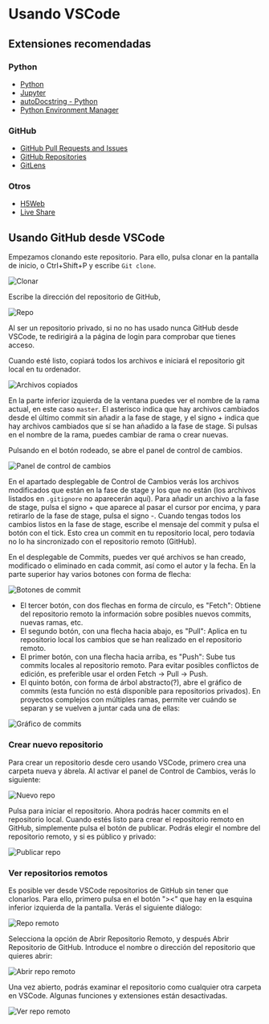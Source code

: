 # Usando VSCode

## Extensiones recomendadas

### Python

* [Python](https://marketplace.visualstudio.com/items?itemName=ms-python.python)
* [Jupyter](https://marketplace.visualstudio.com/items?itemName=ms-toolsai.jupyter)
* [autoDocstring - Python](https://marketplace.visualstudio.com/items?itemName=njpwerner.autodocstring)
* [Python Environment Manager](https://marketplace.visualstudio.com/items?itemName=donjayamanne.python-environment-manager)

### GitHub

* [GitHub Pull Requests and Issues](https://marketplace.visualstudio.com/items?itemName=GitHub.vscode-pull-request-github)
* [GitHub Repositories](https://marketplace.visualstudio.com/items?itemName=GitHub.remotehub)
* [GitLens](https://marketplace.visualstudio.com/items?itemName=eamodio.gitlens)

### Otros

* [H5Web](https://marketplace.visualstudio.com/items?itemName=h5web.vscode-h5web)
* [Live Share](https://marketplace.visualstudio.com/items?itemName=MS-vsliveshare.vsliveshare-pack)

## Usando GitHub desde VSCode

Empezamos clonando este repositorio. Para ello, pulsa clonar en la pantalla de inicio, o Ctrl+Shift+P y escribe `Git clone`.

![Clonar](01.png)

Escribe la dirección del repositorio de GitHub,

![Repo](02.png)

Al ser un repositorio privado, si no no has usado nunca GitHub desde VSCode, te redirigirá a la página de login para comprobar que tienes acceso.

Cuando esté listo, copiará todos los archivos e iniciará el repositorio git local en tu ordenador.

![Archivos copiados](03.png)

En la parte inferior izquierda de la ventana puedes ver el nombre de la rama actual, en este caso `master`. El asterisco indica que hay archivos cambiados desde el último commit sin añadir a la fase de stage, y el signo + indica que hay archivos cambiados que sí se han añadido a la fase de stage. Si pulsas en el nombre de la rama, puedes cambiar de rama o crear nuevas.

Pulsando en el botón rodeado, se abre el panel de control de cambios.

![Panel de control de cambios](04.png)

En el apartado desplegable de Control de Cambios verás los archivos modificados que están en la fase de stage y los que no están (los archivos listados en `.gitignore` no aparecerán aquí). Para añadir un archivo a la fase de stage, pulsa el signo + que aparece al pasar el cursor por encima, y para retirarlo de la fase de stage, pulsa el signo -. Cuando tengas todos los cambios listos en la fase de stage, escribe el mensaje del commit y pulsa el botón con el tick. Esto crea un commit en tu repositorio local, pero todavía no lo ha sincronizado con el repositorio remoto (GitHub).

En el desplegable de Commits, puedes ver qué archivos se han creado, modificado o eliminado en cada commit, así como el autor y la fecha. En la parte superior hay varios botones con forma de flecha:

![Botones de commit](05.png)

* El tercer botón, con dos flechas en forma de círculo, es "Fetch": Obtiene del repositorio remoto la información sobre posibles nuevos commits, nuevas ramas, etc.
* El segundo botón, con una flecha hacia abajo, es "Pull": Aplica en tu repositorio local los cambios que se han realizado en el repositorio remoto.
* El primer botón, con una flecha hacia arriba, es "Push": Sube tus commits locales al repositorio remoto. Para evitar posibles conflictos de edición, es preferible usar el orden Fetch -> Pull -> Push.
* El quinto botón, con forma de árbol abstracto(?), abre el gráfico de commits (esta función no está disponible para repositorios privados). En proyectos complejos con múltiples ramas, permite ver cuándo se separan y se vuelven a juntar cada una de ellas:

![Gráfico de commits](06.png)

### Crear nuevo repositorio

Para crear un repositorio desde cero usando VSCode, primero crea una carpeta nueva y ábrela. Al activar el panel de Control de Cambios, verás lo siguiente:

![Nuevo repo](07.png)

Pulsa para iniciar el repositorio. Ahora podrás hacer commits en el repositorio local. Cuando estés listo para crear el repositorio remoto en GitHub, simplemente pulsa el botón de publicar. Podrás elegir el nombre del repositorio remoto, y si es público y privado:

![Publicar repo](08.png)

### Ver repositorios remotos

Es posible ver desde VSCode repositorios de GitHub sin tener que clonarlos. Para ello, primero pulsa en el botón "><" que hay en la esquina inferior izquierda de la pantalla. Verás el siguiente diálogo:

![Repo remoto](09.png)

Selecciona la opción de Abrir Repositorio Remoto, y después Abrir Repositorio de GitHub. Introduce el nombre o dirección del repositorio que quieres abrir:

![Abrir repo remoto](10.png)

Una vez abierto, podrás examinar el repositorio como cualquier otra carpeta en VSCode. Algunas funciones y extensiones están desactivadas.

![Ver repo remoto](11.png)
